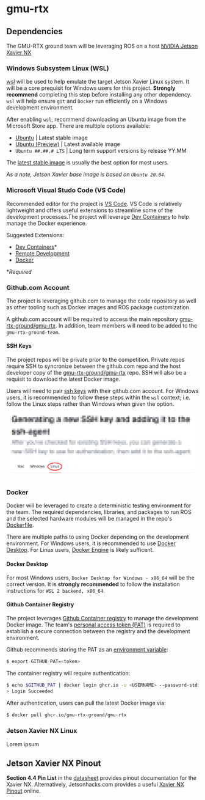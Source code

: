# gmu-rtx

## Dependencies

The GMU-RTX ground team will be leveraging ROS on a host [NVIDIA Jetson Xavier NX](https://www.nvidia.com/en-us/autonomous-machines/embedded-systems/jetson-xavier-series/)

### Windows Subsystem Linux (WSL)

[wsl](https://learn.microsoft.com/en-us/windows/wsl/install) will be used to help emulate the target Jetson Xavier Linux system. It will be a core prequisit for Windows users for this project. **Strongly recommend** completing this step before installing any other dependency. `wsl` will help ensure `git` and `Docker` run efficiently on a Windows development environment.

After enabling `wsl`, recommend downloading an Ubuntu image from the Microsoft Store app. There are multiple options available:

- [Ubuntu](https://apps.microsoft.com/detail/9pdxgncfsczv?hl=en-US&gl=US) | Latest stable image
- [Ubuntu (Preview)](https://apps.microsoft.com/detail/9p7bdvkvnxz6?hl=en-us&gl=US) | Latest available image
- `Ubuntu ##.##.# LTS` | Long term support versions by release YY.MM 

The [latest stable image](https://apps.microsoft.com/detail/9pdxgncfsczv?hl=en-US&gl=US) is usually the best option for most users.

*As a note, Jetson Xavier base image is based on `Ubuntu 20.04`.*

### Microsoft Visual Studo Code (VS Code)

Recommended editor for the project is [VS Code](https://code.visualstudio.com/). VS Code is relatively lightweight and offers useful extensions to streamline some of the development processes.The project will leverage [Dev Containers](https://marketplace.visualstudio.com/items?itemName=ms-vscode-remote.remote-containers) to help manage the Docker experience.

Suggested Extensions:

- [Dev Containers](https://marketplace.visualstudio.com/items?itemName=ms-vscode-remote.remote-containers)*
- [Remote Development](https://marketplace.visualstudio.com/items?itemName=ms-vscode-remote.vscode-remote-extensionpack)
- [Docker](https://marketplace.visualstudio.com/items?itemName=ms-azuretools.vscode-docker)

**Required*

### Github.com Account

The project is leveraging github.com to manage the code repository as well as other tooling such as Docker images and ROS package customization.

A github.com account will be required to access the main repository [gmu-rtx-ground/gmu-rtx](https://github.com/gmu-rtx-ground/gmu-rtx). In addition, team members will need to be added to the `gmu-rtx-ground-team`.

#### SSH Keys

The project repos will be private prior to the competition. Private repos require SSH to syncronize between the github.com repo and the host developer copy of the [gmu-rtx-ground/gmu-rtx](https://github.com/gmu-rtx-ground/gmu-rtx) repo. SSH will also be a requisit to download the latest Docker image.

Users will need to pair [ssh keys](https://docs.github.com/en/authentication/connecting-to-github-with-ssh) with their github.com account. For Windows users, it is recommended to follow these steps within the `wsl` context; i.e. follow the Linux steps rather than Windows when given the option.

![Linux](static/Screenshot_20250210151100.png)

### Docker

Docker will be leveraged to create a deterministic testing environment for the team. The required dependencies, libraries, and packages to run ROS and the selected hardware modules will be managed in the repo's [Dockerfile](.devcontainer/Dockerfile).

There are multiple paths to using Docker depending on the development environment. For Windows users, it is recommended to use [Docker Desktop](https://docs.docker.com/desktop/setup/install/windows-install/). For Linux users, [Docker Engine](https://docs.docker.com/engine/) is likely sufficent.

#### Docker Desktop

For most Windows users, `Docker Desktop for Windows - x86_64` will be the correct version. It is **strongly recommended** to follow the installation instructions for `WSL 2 backend, x86_64`.

#### Github Container Registry

The project leverages [Github Container registry](https://docs.github.com/en/packages/working-with-a-github-packages-registry/working-with-the-container-registry) to manage the development Docker image. The team's [personal access token (PAT)](https://docs.github.com/en/authentication/keeping-your-account-and-data-secure/managing-your-personal-access-tokens) is required to establish a secure connection between the registry and the development environment.

Github recommends storing the PAT as an [environment variable](https://www.geeksforgeeks.org/environment-variables-in-linux-unix/):

```bash
$ export GITHUB_PAT=<token>
```

The container registry will require authentication:

```bash
$ echo $GITHUB_PAT | docker login ghcr.io -u <USERNAME> --password-stdin
> Login Succeeded
```

After authentication, users can pull the latest Docker image via:

```bash
$ docker pull ghcr.io/gmu-rtx-ground/gmu-rtx
```

### Jetson Xavier NX Linux

Lorem ipsum

## Jetson Xavier NX Pinout

**Section 4.4 Pin List** in the [datasheet](docs/nvidia/Jetson-Xavier-NX-Series-Modules-DS-10184-001_v1.9.pdf) provides pinout documentation for the Xavier NX. Alternatively, Jetsonhacks.com provides a useful [Xavier NX Pinout](https://jetsonhacks.com/nvidia-jetson-xavier-nx-gpio-header-pinout/) online.